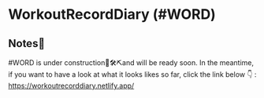 # WorkoutRecordDiary (#WORD)
## Notes:loudspeaker:

#WORD is under construction:construction_worker::hammer_and_wrench::pick:and will be ready soon. In the meantime, if you want to have a look at what it looks likes so far, click the link below :point_down: :
https://workoutrecorddiary.netlify.app/


